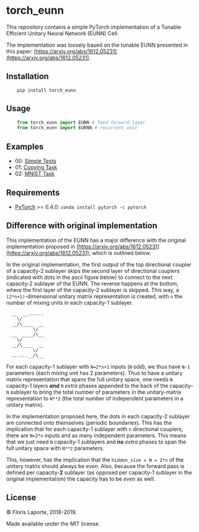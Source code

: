 # torch_eunn

This repository contains a simple PyTorch implementation of a Tunable Efficient
Unitary Neural Network (EUNN) Cell.

The implementation was loosely based on the tunable EUNN presented in this
paper: [https://arxiv.org/abs/1612.05231](https://arxiv.org/abs/1612.05231).


## Installation

```
    pip install torch_eunn
```


## Usage

```python
    from torch_eunn import EUNN # feed forward layer
    from torch_eunn import EURNN # recurrent unit
```


## Examples

* 00: [Simple Tests](examples/00_simple_tests.ipynb)
* 01: [Copying Task](examples/01_copying_task.ipynb)
* 02: [MNIST Task](examples/02_mnist.ipynb)


## Requirements

* [PyTorch](http://pytorch.org) >= 0.4.0: `conda install pytorch -c pytorch`


## Difference with original implementation

This implementation of the EUNN has a major difference with the original
implementation proposed in
[https://arxiv.org/abs/1612.05231](https://arxiv.org/abs/1612.05231), which is
outlined below.

In the original implementation, the first output of the top directional coupler
of a capacity-2 sublayer skips the second layer of directional couplers
(indicated with dots in the ascii figure below) to connect to the next
capacity-2 sublayer of the EUNN. The reverse happens at the bottom, where the
first layer of the capacity-2 sublayer is skipped. This way, a
`(2*n+1)`-dimensional unitary matrix representation is created, with `n` the
number of mixing units in each capacity-1 sublayer.
```
  __  __......
    \/
  __/\____  __
          \/
  __  ____/\__
    \/
  __/\____  __
          \/
  ......__/\__
```
For each capacity-1 sublayer with `N=2*n+1` inputs (`N` odd), we thus have `N-1`
parameters (each mixing unit has 2 parameters). Thus to have a unitary matrix
representation that spans the full unitary space, one needs `N` capacity-1
layers ***and*** `N` *extra* phases appended to the back of the capacity-`N`
sublayer to bring the total number of parameters in the unitary-matrix
representation to `N**2` (the total number of independent parameters in a
unitary matrix).

In the implementation proposed here, the dots in each capacity-2 sublayer are
connected onto themselves (periodic boundaries). This has the implication that
for each capacity-1 sublayer with `n` directional couplers, there are `N=2*n`
inputs and as many independent parameters. This means that we just need `N`
capacity-1 sublayers and **no** *extra* phases to span the full unitary space
with `N**2` parameters.

This, however, has the implication that the `hidden_size = N = 2*n` of the
unitary matrix should always be *even*. Also, because the forward pass is
defined per capacity-**2** sublayer (as opposed per capacity-1 sublayer in the
original implementation) the capacity has to be *even* as well.


## License

© Floris Laporte, 2018-2019.

Made available under the MIT license.
